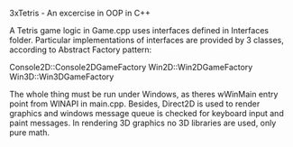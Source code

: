 3xTetris - An excercise in OOP in C++

A Tetris game logic in Game.cpp uses interfaces defined in Interfaces folder.
Particular implementations of interfaces are provided by 3 classes, according to Abstract Factory pattern:

Console2D::Console2DGameFactory
Win2D::Win2DGameFactory
Win3D::Win3DGameFactory

The whole thing must be run under Windows, as theres wWinMain entry point from WINAPI in main.cpp.
Besides, Direct2D is used to render graphics and windows message queue is checked for keyboard input and paint messages.
In rendering 3D graphics no 3D libraries are used, only pure math.